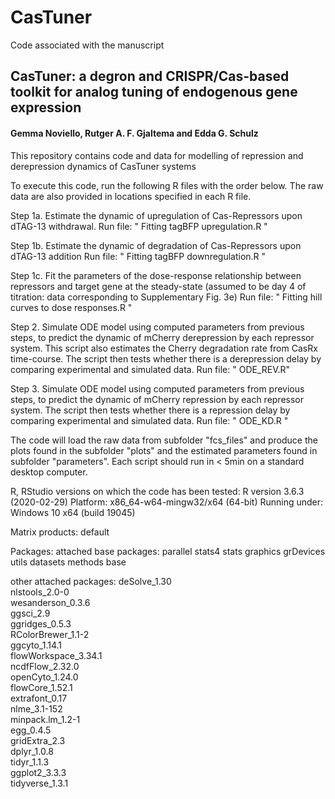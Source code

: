 # CasTuner

Code associated with the manuscript 

## CasTuner: a degron and CRISPR/Cas-based toolkit for analog tuning of endogenous gene expression
#### Gemma Noviello, Rutger A. F. Gjaltema and Edda G. Schulz  

This repository contains code and data for modelling of repression and derepression dynamics of CasTuner systems


To execute this code, run the following R files with the order below.
The raw data are also provided in locations specified in each R file.


Step 1a.
Estimate the dynamic of upregulation of Cas-Repressors upon dTAG-13 withdrawal.
Run file: " Fitting tagBFP upregulation.R  "

Step 1b.
Estimate the dynamic of degradation of Cas-Repressors upon dTAG-13 addition
Run file: " Fitting tagBFP downregulation.R  "

Step 1c. 
Fit the parameters of the dose-response relationship between repressors and target gene at the steady-state (assumed to be day 4 of titration: data corresponding to Supplementary Fig. 3e)
Run file:  " Fitting hill curves to dose responses.R " 

Step 2.
Simulate ODE model using computed parameters from previous steps, to predict the dynamic of mCherry derepression by each repressor system. This script also estimates the Cherry degradation rate from CasRx time-course. The script then tests whether there is a derepression delay by comparing experimental and simulated data.
Run file:  " ODE_REV.R" 

Step 3.
Simulate ODE model using computed parameters from previous steps, to predict the dynamic of mCherry repression by each repressor system. The script then tests whether there is a repression delay by comparing experimental and simulated data.
Run file:  " ODE_KD.R " 

The code will load the raw data from subfolder "fcs_files" and produce the plots found in the subfolder "plots" and the estimated parameters found in subfolder "parameters". Each script should run in < 5min on a standard desktop computer.


R, RStudio versions on which the code has been tested:
R version 3.6.3 (2020-02-29)
Platform: x86_64-w64-mingw32/x64 (64-bit)
Running under: Windows 10 x64 (build 19045)

Matrix products: default

Packages:
attached base packages:
parallel  stats4    stats     graphics  grDevices utils     datasets  methods   base     

other attached packages:
deSolve_1.30                
nlstools_2.0-0                         
wesanderson_0.3.6           
ggsci_2.9                  
ggridges_0.5.3              
RColorBrewer_1.1-2          
ggcyto_1.14.1               
flowWorkspace_3.34.1        
ncdfFlow_2.32.0            
openCyto_1.24.0             
flowCore_1.52.1             
extrafont_0.17             
nlme_3.1-152                
minpack.lm_1.2-1                                                 
egg_0.4.5                   
gridExtra_2.3                                           
dplyr_1.0.8                                                   
tidyr_1.1.3                
ggplot2_3.3.3               
tidyverse_1.3.1            


